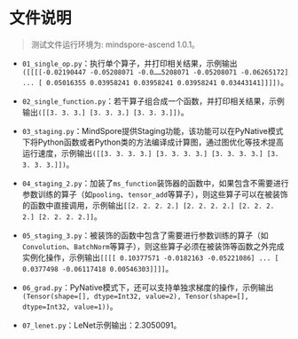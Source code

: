 # 文件说明

> 测试文件运行环境为: mindspore-ascend 1.0.1。

- `01_single_op.py`：执行单个算子，并打印相关结果，示例输出`([[[[-0.02190447 -0.05208071 -0.0……5208071 -0.05208071 -0.06265172] ... [ 0.05016355 0.03958241 0.03958241 0.03958241 0.03443141]]]])`。

- `02_single_function.py`：若干算子组合成一个函数，并打印相关结果，示例输出`([[3. 3. 3.] [3. 3. 3.] [3. 3. 3.]])`。

- `03_staging.py`：MindSpore提供Staging功能，该功能可以在PyNative模式下将Python函数或者Python类的方法编译成计算图，通过图优化等技术提高运行速度，示例输出`([[3. 3. 3. 3.] [3. 3. 3. 3.] [3. 3. 3. 3.] [3. 3. 3. 3.]])`。

- `04_staging_2.py`：加装了`ms_function`装饰器的函数中，如果包含不需要进行参数训练的算子（如`pooling`、`tensor_add`等算子），则这些算子可以在被装饰的函数中直接调用，示例输出`[[2. 2. 2. 2.] [2. 2. 2. 2.] [2. 2. 2. 2.] [2. 2. 2. 2.]]`。

- `05_staging_3.py`：被装饰的函数中包含了需要进行参数训练的算子（如`Convolution`、`BatchNorm`等算子），则这些算子必须在被装饰等函数之外完成实例化操作，示例输出`[[[[ 0.10377571 -0.0182163 -0.05221086] ... [ 0.0377498 -0.06117418 0.00546303]]]]`。

- `06_grad.py`：PyNative模式下，还可以支持单独求梯度的操作，示例输出`(Tensor(shape=[], dtype=Int32, value=2), Tensor(shape=[], dtype=Int32, value=1))`。

- `07_lenet.py`：LeNet示例输出：2.3050091。
